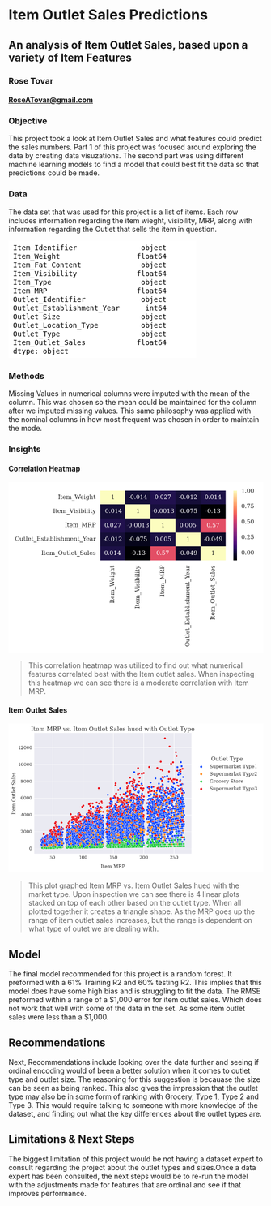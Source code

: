 # Item Outlet Sales Predictions

## An analysis of Item Outlet Sales, based upon a variety of Item Features

### Rose Tovar
#### RoseATovar@gmail.com

### Objective

This project took a look at Item Outlet Sales and what features could predict the sales numbers. Part 1 of this project was focused around exploring the data by creating data visuzations. The second part was using different machine learning models to find a model that could best fit the data so that predictions could be made.

### Data

The data set that was used for this project is a list of items. Each row includes information regarding the item wieght, visibility, MRP, along with information regarding the Outlet that sells the item in question.

![Data](data.png)

### Methods

Missing Values in numerical columns were imputed with the mean of the column. This was chosen so the mean could be maintained for the column after we imputed missing values. This same philosophy was applied with the nominal columns in how most frequent was chosen in order to maintain the mode.

### Insights

#### Correlation Heatmap

![Heat map](heatmap.png)

> This correlation heatmap was utilized to find out what numerical features correlated best with the Item outlet sales. When inspecting this heatmap we can see there is a moderate correlation with Item MRP.

#### Item Outlet Sales

![Item Outlet Sales](item_outlet.png)

> This plot graphed Item MRP vs. Item Outlet Sales hued with the market type. Upon inspection we can see there is 4 linear plots stacked on top of each other based on the outlet type. When all plotted together it creates a triangle shape. As the MRP goes up the range of item outlet sales increases, but the range is dependent on what type of outet we are dealing with.

## Model

The final model recommended for this project is a random forest. It preformed with a 61% Training R2 and 60% testing R2. This implies that this model does have some high bias and is struggling to fit the data. The RMSE preformed within a range of a $1,000 error for item outlet sales. Which does not work that well with some of the data in the set. As some item outlet sales were less than a $1,000.

## Recommendations

Next, Recommendations include looking over the data further and seeing if ordinal encoding would of been a better solution when it comes to outlet type and outlet size. The reasoning for this suggestion is becauase the size can be seen as being ranked. This also gives the impression that the outlet type may also be in some form of ranking with Grocery, Type 1, Type 2 and Type 3. This would require talking to someone with more knowledge of the dataset, and finding out what the key differences about the outlet types are.

## Limitations & Next Steps

The biggest limitation of this project would be not having a dataset expert to consult regarding the project about the outlet types and sizes.Once a data expert has been consulted, the next steps would be to re-run the model with the adjustments made for features that are ordinal and see if that improves performance.
